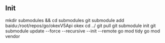
## Init

mkdir submodules && cd submodules 
git submodule add baidu:/root/repos/go/okexV5Api okex
cd ../
git pull
git submodule init
git submodule update --force --recursive --init --remote
go mod tidy
go mod vendor



